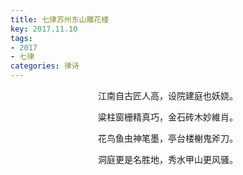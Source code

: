 ```yaml
---
title: 七律苏州东山雕花楼
key: 2017.11.10
tags: 
- 2017
- 七律
categories: 律诗
---
```


<p align="center">江南自古匠人高，设院建庭也妖娆。
</p>
<p align="center">粱柱窗栅精真巧，金石砖木妙維肖。
</p>
<p align="center">花鸟鱼虫神笔墨，亭台楼榭鬼斧刀。
</p>
<p align="center">洞庭更是名胜地，秀水甲山更风骚。
</p>
